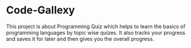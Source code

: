 # Code-Gallexy
This project is about Programming Quiz which helps to learn the basics of programming languages by topic wise quizes. It also tracks your progress and saves it for later and then gives you the overall progress.
